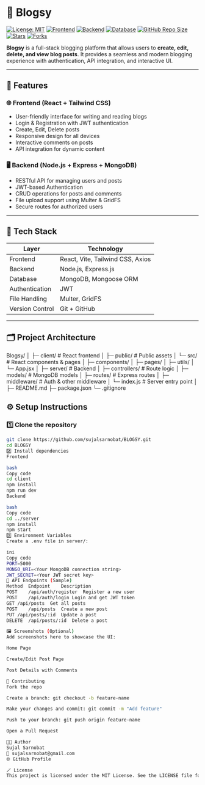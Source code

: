 # 📝 Blogsy

[![License: MIT](https://img.shields.io/badge/License-MIT-blue.svg)](LICENSE) 
[![Frontend](https://img.shields.io/badge/Frontend-React-brightgreen)](#) 
[![Backend](https://img.shields.io/badge/Backend-Node.js-yellow)](#) 
[![Database](https://img.shields.io/badge/Database-MongoDB-green)](#) 
[![GitHub Repo Size](https://img.shields.io/github/repo-size/sujalsarnobat/BLOGSY)](https://github.com/sujalsarnobat/BLOGSY)
[![Stars](https://img.shields.io/github/stars/sujalsarnobat/BLOGSY?style=social)](https://github.com/sujalsarnobat/BLOGSY/stargazers)
[![Forks](https://img.shields.io/github/forks/sujalsarnobat/BLOGSY?style=social)](https://github.com/sujalsarnobat/BLOGSY/network/members)

**Blogsy** is a full-stack blogging platform that allows users to **create, edit, delete, and view blog posts**. It provides a seamless and modern blogging experience with authentication, API integration, and interactive UI.

---

## 🚀 Features

### 🌐 Frontend (React + Tailwind CSS)
- User-friendly interface for writing and reading blogs
- Login & Registration with JWT authentication
- Create, Edit, Delete posts
- Responsive design for all devices
- Interactive comments on posts
- API integration for dynamic content

### 🖥️ Backend (Node.js + Express + MongoDB)
- RESTful API for managing users and posts
- JWT-based Authentication
- CRUD operations for posts and comments
- File upload support using Multer & GridFS
- Secure routes for authorized users

---

## 🧱 Tech Stack

| Layer | Technology |
|-------|------------|
| Frontend | React, Vite, Tailwind CSS, Axios |
| Backend | Node.js, Express.js |
| Database | MongoDB, Mongoose ORM |
| Authentication | JWT |
| File Handling | Multer, GridFS |
| Version Control | Git + GitHub |

---

## 🗂️ Project Architecture

Blogsy/
│
├─ client/ # React frontend
│ ├─ public/ # Public assets
│ └─ src/ # React components & pages
│ ├─ components/
│ ├─ pages/
│ ├─ utils/
│ └─ App.jsx
│
├─ server/ # Backend
│ ├─ controllers/ # Route logic
│ ├─ models/ # MongoDB models
│ ├─ routes/ # Express routes
│ ├─ middleware/ # Auth & other middleware
│ └─ index.js # Server entry point
│
├─ README.md
├─ package.json
└─ .gitignore




## ⚙️ Setup Instructions

### 1️⃣ Clone the repository
```bash
git clone https://github.com/sujalsarnobat/BLOGSY.git
cd BLOGSY
2️⃣ Install dependencies
Frontend

bash
Copy code
cd client
npm install
npm run dev
Backend

bash
Copy code
cd ../server
npm install
npm start
3️⃣ Environment Variables
Create a .env file in server/:

ini
Copy code
PORT=5000
MONGO_URI=<Your MongoDB connection string>
JWT_SECRET=<Your JWT secret key>
📡 API Endpoints (Sample)
Method	Endpoint	Description
POST	/api/auth/register	Register a new user
POST	/api/auth/login	Login and get JWT token
GET	/api/posts	Get all posts
POST	/api/posts	Create a new post
PUT	/api/posts/:id	Update a post
DELETE	/api/posts/:id	Delete a post

🖼 Screenshots (Optional)
Add screenshots here to showcase the UI:

Home Page

Create/Edit Post Page

Post Details with Comments

🤝 Contributing
Fork the repo

Create a branch: git checkout -b feature-name

Make your changes and commit: git commit -m "Add feature"

Push to your branch: git push origin feature-name

Open a Pull Request

🧑‍💻 Author
Sujal Sarnobat
📧 sujalsarnobat@gmail.com
🌐 GitHub Profile

🪄 License
This project is licensed under the MIT License. See the LICENSE file for details.
